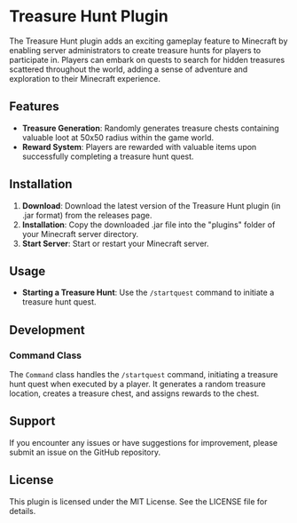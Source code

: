 # Treasure Hunt Plugin

The Treasure Hunt plugin adds an exciting gameplay feature to Minecraft by enabling server administrators to create treasure hunts for players to participate in. Players can embark on quests to search for hidden treasures scattered throughout the world, adding a sense of adventure and exploration to their Minecraft experience.

## Features

- **Treasure Generation**: Randomly generates treasure chests containing valuable loot at 50x50 radius within the game world.
- **Reward System**: Players are rewarded with valuable items upon successfully completing a treasure hunt quest.

## Installation

1. **Download**: Download the latest version of the Treasure Hunt plugin (in .jar format) from the releases page.
2. **Installation**: Copy the downloaded .jar file into the "plugins" folder of your Minecraft server directory.
3. **Start Server**: Start or restart your Minecraft server.

## Usage

- **Starting a Treasure Hunt**: Use the `/startquest` command to initiate a treasure hunt quest.

## Development

### Command Class

The `Command` class handles the `/startquest` command, initiating a treasure hunt quest when executed by a player. It generates a random treasure location, creates a treasure chest, and assigns rewards to the chest.

## Support

If you encounter any issues or have suggestions for improvement, please submit an issue on the GitHub repository.

## License

This plugin is licensed under the MIT License. See the LICENSE file for details.

